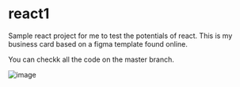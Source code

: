 # react1
Sample react project for me to test the potentials of react. 
This is my business card based on a figma template found online.

You can checkk all the code on the master branch.

![image](https://github.com/user-attachments/assets/51a0e944-b2cc-47d6-81bf-3aecf5c3b3f0)

